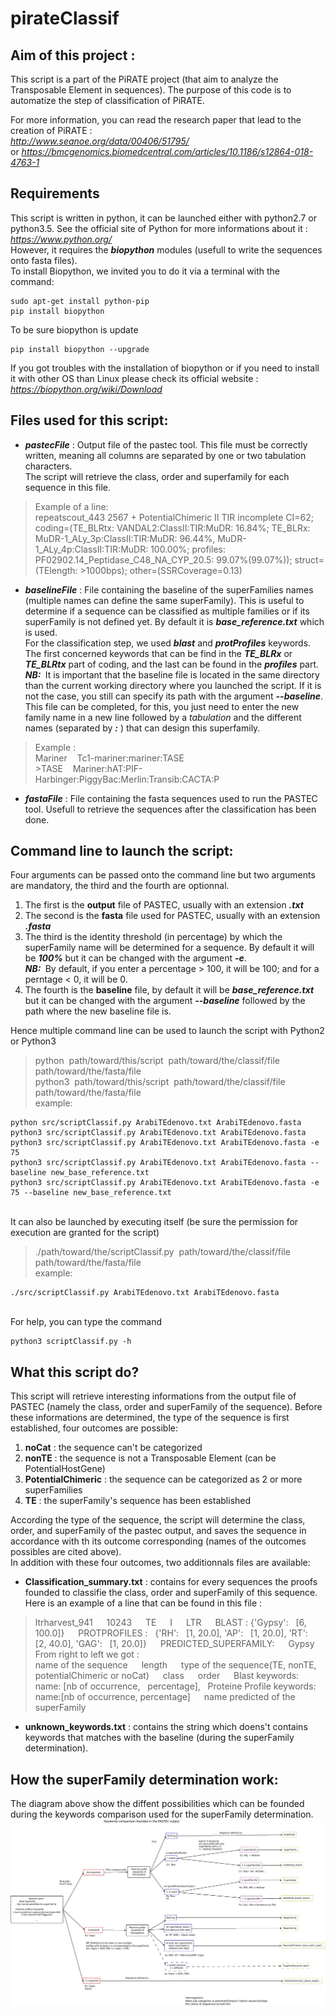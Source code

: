 # pirateClassif

## Aim of this project :

This script is a part of the PiRATE project (that aim to analyze the Transposable Element in sequences).
The purpose of this code is to automatize the step of classification of PiRATE.

For more information, you can read the research paper that lead to the creation of PiRATE :  
_http://www.seanoe.org/data/00406/51795/_  
or _https://bmcgenomics.biomedcentral.com/articles/10.1186/s12864-018-4763-1_

## Requirements
This script is written in python, it can be launched either with python2.7 or python3.5. See the official site of Python for more informations about it : _https://www.python.org/_  
However, it requires the ***biopython*** modules (usefull to write the sequences onto fasta files).  
To install Biopython, we invited you to do it via a terminal with the command:
~~~
sudo apt-get install python-pip  
pip install biopython  
~~~

To be sure biopython is update
~~~
pip install biopython --upgrade
~~~

If you got troubles with the installation of biopython or if you need to install it with other OS than Linux please check its official website : _https://biopython.org/wiki/Download_  

## Files used for this script:
* ***pastecFile*** : Output file of the pastec tool. This file must be correctly written, meaning all columns are separated by one or two tabulation characters.  
The script will retrieve the class, order and superfamily for each sequence in this file.
> Example of a line:  
> repeatscout_443	2567	+	PotentialChimeric	II	TIR	incomplete	CI=62; coding=(TE_BLRtx: VANDAL2:ClassII:TIR:MuDR: 16.84%; TE_BLRx: MuDR-1_ALy_3p:ClassII:TIR:MuDR: 96.44%, MuDR-1_ALy_4p:ClassII:TIR:MuDR: 100.00%; profiles: PF02902.14_Peptidase_C48_NA_CYP_20.5: 99.07%(99.07%)); struct=(TElength: >1000bps); other=(SSRCoverage=0.13)


* ***baselineFile*** : File containing the baseline of the superFamilies names (multiple names can define the same superFamily). This is useful to determine if a sequence can be classified as multiple families or if its superFamily is not defined yet. By default it is ***base&#95;reference.txt*** which is used.  
For the classification step, we used ***blast*** and ***protProfiles*** keywords. The first concerned keywords that can be find in the ***TE&#95;BLRx*** or ***TE&#95;BLRtx*** part of coding, and the last can be found in the ***profiles*** part.  
***NB:&nbsp;*** It is important that the baseline file is located in the same directory than the current working directory where you launched the script. If it is not the case, you still can specify its path with the argument ***--baseline***.  
This file can be completed, for this, you just need to enter the new family name in a new line followed by a _tabulation_ and the different names (separated by ***:*** ) that can design this superfamily.  
> Example :  
> Mariner&nbsp;&nbsp;&nbsp;&nbsp;Tc1-mariner:mariner:TASE  
> &gt;TASE&nbsp;&nbsp;&nbsp;&nbsp;Mariner:hAT:PIF-Harbinger:PiggyBac:Merlin:Transib:CACTA:P


* ***fastaFile*** : File containing the fasta sequences used to run the PASTEC tool. Usefull to retrieve the sequences after the classification has been done.


## Command line to launch the script:
Four arguments can be passed onto the command line but two arguments are mandatory, the third and the fourth are optionnal.
1. The first is the **output** file of PASTEC, usually with an extension ***.txt***
2. The second is the **fasta** file used for PASTEC, usually with an extension ***.fasta***
3. The third is the identity threshold (in percentage) by which the superFamily name will be determined for a sequence. By default it will be ***100&#37;*** but it can be changed with the argument ***-e***.  
***NB:&nbsp;*** By default, if you enter a percentage > 100, it will be 100; and for a perntage < 0, it will be 0.
4. The fourth is the **baseline** file, by default it will be ***base&#95;reference.txt*** but it can be changed with the argument ***--baseline*** followed by the path where the new baseline file is.

Hence multiple command line can be used to launch the script with Python2 or Python3
> python&nbsp;&nbsp;path/toward/this/script&nbsp;&nbsp;path/toward/the/classif/file  path/toward/the/fasta/file   python3&nbsp;&nbsp;path/toward/this/script&nbsp;&nbsp;path/toward/the/classif/file  path/toward/the/fasta/file  
> example:


~~~{bash}
python src/scriptClassif.py ArabiTEdenovo.txt ArabiTEdenovo.fasta
python3 src/scriptClassif.py ArabiTEdenovo.txt ArabiTEdenovo.fasta
python3 src/scriptClassif.py ArabiTEdenovo.txt ArabiTEdenovo.fasta -e 75
python3 src/scriptClassif.py ArabiTEdenovo.txt ArabiTEdenovo.fasta --baseline new_base_reference.txt
python3 src/scriptClassif.py ArabiTEdenovo.txt ArabiTEdenovo.fasta -e 75 --baseline new_base_reference.txt
~~~


</br>
It can also be launched by executing itself (be sure the permission for execution are granted for the script)

> ./path/toward/the/scriptClassif.py&nbsp;&nbsp;path/toward/the/classif/file path/toward/the/fasta/file  
> example:

~~~{bash}
./src/scriptClassif.py ArabiTEdenovo.txt ArabiTEdenovo.fasta
~~~

</br>
For help, you can type the command

~~~{bash}
python3 scriptClassif.py -h
~~~


## What this script do?
This script will retrieve interesting informations from the output file of PASTEC (namely the class, order and superFamily of the sequence).
Before these informations are determined, the type of the sequence is first established, four outcomes are possible:
1. **noCat** : the sequence can't be categorized
2. **nonTE** : the sequence is not a Transposable Element (can be PotentialHostGene)
3. **PotentialChimeric** : the sequence can be categorized as 2 or more superFamilies
4. **TE** : the superFamily's sequence has been established

According the type of the sequence, the script will determine the class, order, and superFamily of the pastec output, and saves the sequence in accordance with th its outcome corresponding (names of the outcomes possibles are cited above).  
In addition with these four outcomes, two additionnals files are available:
* **Classification_summary.txt** : contains for every sequences the proofs founded to classifie the class, order and superFamily of this sequence.  
Here is an example of a line that can be found in this file :  
> ltrharvest_941 &emsp; 10243 &emsp; TE &emsp; I &emsp; LTR &emsp; BLAST : {'Gypsy': &nbsp; [6, 100.0]} &emsp; PROTPROFILES : &nbsp; {'RH': &nbsp; [1, 20.0], 'AP': &nbsp; [1, 20.0], 'RT': &nbsp; [2, 40.0], 'GAG': &nbsp; [1, 20.0]} &emsp; PREDICTED_SUPERFAMILY: &emsp; Gypsy  
> From right to left we got :  
name of the sequence &emsp; length &emsp; type of the sequence(TE, nonTE, potentialChimeric or noCat) &emsp; class &emsp; order &emsp; Blast keywords: &nbsp; name: [nb of occurrence, &nbsp; percentage], &nbsp; Proteine Profile keywords: name:[nb of occurrence, percentage] &emsp; name predicted of the superFamily

* **unknown_keywords.txt** : contains the string which doens't contains keywords that matches with the baseline (during the superFamily determination).

## How the superFamily determination work:
The diagram above show the diffent possibilities which can be founded during the keywords comparison used for the superFamily determination.
![Comparison](./diagrammes/Diagramme_comparaison_superfamille_en.jpeg)
